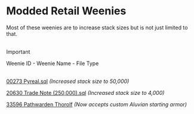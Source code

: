 # Modded Retail Weenies
Most of these weenies are to increase stack sizes but is not just limited to that.<BR><BR>

> [!IMPORTANT]
> Weenie ID - Weenie Name - File Type<BR><BR>

[00273 Pyreal.sql](Modded-Retail-Weenies/00273%20Pyreal.sql) *(Increased stack size to 50,000)*

[20630 Trade Note (250,000).sql](Modded-Retail-Weenies/20630%20Trade%20Note%20(250,000).sql) *(Increased stack size to 4,000)*

[33596 Pathwarden Thorolf](Modded-Retail-Weenies/33596%20Pathwarden%20Thorolf.sql) *(Now accepts custom Aluvian starting armor)*
